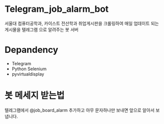 # Telegram_job_alarm_bot
서울대 컴퓨터공학과, 카이스트 전산학과 취업게시판을 크롤링하여 매일 업데이트 되는 게시물을 텔레그램 으로 알려주는 봇 서버

# Depandency
* Telegram
* Python Selenium
* pyvirtualdisplay


# 봇 메세지 받는법
텔레그램에서 @job_board_alarm 추가하고 아무 문자하나만 보내면 앞으로 알아서 보냅니다.
